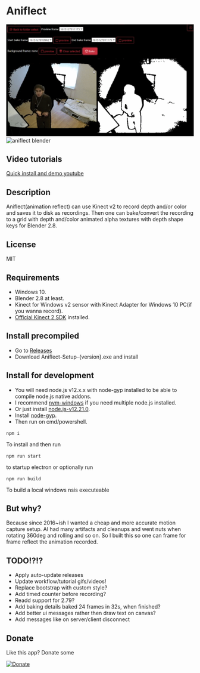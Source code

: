 # Aniflect

![aniflect baking](https://raw.githubusercontent.com/Jsynk/resources/main/aniflect/aniflect-baking.gif)
![aniflect blender](https://raw.githubusercontent.com/Jsynk/resources/main/aniflect/aniflect-blender.gif)

## Video tutorials

[Quick install and demo youtube](https://youtu.be/8wDGBp-jN-Y)

## Description

Aniflect(animation reflect) can use Kinect v2 to record depth and/or color
and saves it to disk as recordings. Then one can bake/convert the recording 
to a grid with depth and/color animated alpha textures with depth shape keys for Blender 2.8.

## License

MIT

## Requirements

- Windows 10.
- Blender 2.8 at least.
- Kinect for Windows v2 sensor with Kinect Adapter for Windows 10 PC(if you wanna record).
- [Official Kinect 2 SDK](https://www.microsoft.com/en-us/download/details.aspx?id=44561) installed.

## Install precompiled

- Go to [Releases](https://github.com/Jsynk/Aniflect/releases/latest)
- Download Aniflect-Setup-{version}.exe and install

## Install for development

- You will need node.js v12.x.x with node-gyp installed to be able to compile node.js native addons.
- I recommend [nvm-windows](https://github.com/coreybutler/nvm-windows) if you need multiple node.js installed.
- Or just install [node.js-v12.21.0](https://nodejs.org/dist/v12.21.0/node-v12.21.0-x64.msi).
- Install [node-gyp](https://www.npmjs.com/package/node-gyp).
- Then run on cmd/powershell.
```
npm i
```
To install and then run
```
npm run start
```
to startup electron or optionally run
```
npm run build
```
To build a local windows nsis executeable

## But why?

Because since 2016~ish I wanted a cheap and more accurate motion capture setup.
AI had many artifacts and cleanups and went nuts when rotating 360deg and rolling and so on.
So I built this so one can frame for frame reflect the animation recorded.

## TODO!?!?

- Apply auto-update releases
- Update workflow/tutorial gifs/videos!
- Replace bootstrap with custom style?
- Add timed counter before recording?
- Readd support for 2.79?
- Add baking details baked 24 frames in 32s, when finished?
- Add better ui messages rather then draw text on canvas?
- Add messages like on server/client disconnect

## Donate

Like this app? Donate some

[![Donate](https://img.shields.io/badge/Donate-PayPal-green.svg)](https://www.paypal.com/donate?hosted_button_id=9Q2AVL5T8V8F8)